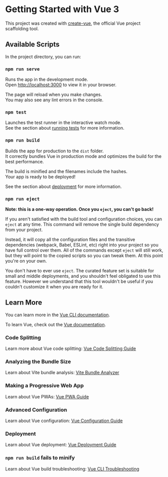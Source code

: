 # Getting Started with Vue 3

This project was created with [create-vue](https://github.com/vuejs/create-vue), the official Vue project scaffolding tool.

## Available Scripts

In the project directory, you can run:

### `npm run serve`

Runs the app in the development mode.\
Open [http://localhost:3000](http://localhost:3000) to view it in your browser.

The page will reload when you make changes.\
You may also see any lint errors in the console.

### `npm test`

Launches the test runner in the interactive watch mode.\
See the section about [running tests](https://cli.vuejs.org/guide/cli-service.html#vue-cli-service-test-unit) for more information.

### `npm run build`

Builds the app for production to the `dist` folder.\
It correctly bundles Vue in production mode and optimizes the build for the best performance.

The build is minified and the filenames include the hashes.\
Your app is ready to be deployed!

See the section about [deployment](https://cli.vuejs.org/guide/deployment.html) for more information.

### `npm run eject`

**Note: this is a one-way operation. Once you `eject`, you can't go back!**

If you aren't satisfied with the build tool and configuration choices, you can `eject` at any time. This command will remove the single build dependency from your project.

Instead, it will copy all the configuration files and the transitive dependencies (webpack, Babel, ESLint, etc) right into your project so you have full control over them. All of the commands except `eject` will still work, but they will point to the copied scripts so you can tweak them. At this point you're on your own.

You don't have to ever use `eject`. The curated feature set is suitable for small and middle deployments, and you shouldn't feel obligated to use this feature. However we understand that this tool wouldn't be useful if you couldn't customize it when you are ready for it.

## Learn More

You can learn more in the [Vue CLI documentation](https://cli.vuejs.org/).

To learn Vue, check out the [Vue documentation](https://vuejs.org/).

### Code Splitting

Learn more about Vue code splitting: [Vue Code Splitting Guide](https://vuejs.org/guide/best-practices/performance.html#code-splitting)

### Analyzing the Bundle Size

Learn about Vite bundle analysis: [Vite Bundle Analyzer](https://vitejs.dev/guide/build.html#build-optimizations)

### Making a Progressive Web App

Learn about Vue PWAs: [Vue PWA Guide](https://vite-pwa-org.netlify.app/frameworks/vue.html)

### Advanced Configuration

Learn about Vue configuration: [Vue Configuration Guide](https://cli.vuejs.org/config/)

### Deployment

Learn about Vue deployment: [Vue Deployment Guide](https://cli.vuejs.org/guide/deployment.html)

### `npm run build` fails to minify

Learn about Vue build troubleshooting: [Vue CLI Troubleshooting](https://cli.vuejs.org/guide/troubleshooting.html)

